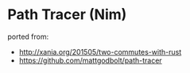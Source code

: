 # Path Tracer (Nim)

ported from: 
* http://xania.org/201505/two-commutes-with-rust
* https://github.com/mattgodbolt/path-tracer
